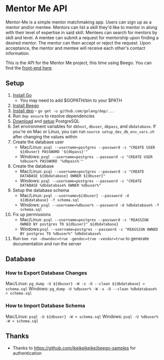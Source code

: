 # Mentor Me API
Mentor-Me is a simple mentor matchmaking app. Users can sign up as a mentor and/or mentee. Mentors can list a skill they'd like to mentor in along with their level of expertise in said skill. Mentees can search for mentors by skill and level. A mentee can submit a request for mentorship upon finding a desired mentor. The mentor can then accept or reject the request. Upon acceptance, the mentor and mentee will receive each other's contact information.

This is the API for the Mentor Me project, this time using Beego. You can find the [front-end here](https://github.com/TheBeege/mentor-me).

## Setup
1. [Install Go](https://golang.org/doc/install)
    * You may need to add $GOPATH/bin to your $PATH
2. [Install Beego](https://beego.me/docs/install/)
3. [Install dep](https://github.com/golang/dep) - `go get -u github.com/golang/dep/...`
4. Run `dep ensure` to resolve dependencies
5. [Download](https://www.postgresql.org/download/) and [setup](https://wiki.postgresql.org/wiki/Detailed_installation_guides) PostgreSQL
6. Set environment variables for `dbhost`, `dbuser`, `dbpass`, and `dbdatabase`. If you're on Mac or Linux, you can run `source setup_dev_db_env_vars.sh` after changing the values within
7. Create the database user 
    * Mac/Linux: `psql --username=postgres --password -c "CREATE USER ${dbuser} PASSWORD '${dbpass}'"`
    * Windows: `psql --username=postgres --password -c "CREATE USER %dbuser% PASSWORD '%dbpass%'"`
8. Create the database
    * Mac/Linux: `psql --username=postgres --password -c "CREATE DATABASE ${dbdatabase} OWNER ${dbuser}"`
    * Windows: `psql --username=postgres --password -c "CREATE DATABASE %dbdatabase% OWNER %dbuser%"`
9. Setup the database schema 
    * Mac/Linux: `psql --username=${dbuser} --password -d ${dbdatabase} -f schema.sql`
    * Windows: `psql --username=%dbuser% --password -d %dbdatabase% -f schema.sql`
10. Fix up permissions
    * Mac/Linux: `psql --username=postgres --password -c "REASSIGN OWNED BY postgres TO ${dbuser}" ${dbdatabase}`
    * Windows:`psql --username=postgres --password -c "REASSIGN OWNED BY postgres TO %dbuser%" %dbdatabase%`
11. Run `bee run -downdoc=true -gendoc=true -vendor=true` to generate documentation and run the server

## Database
### How to Export Database Changes
Mac/Linux: `pg_dump -U ${dbuser} -W -s -O --clean ${dbdatabase} > schema.sql`
Windows: `pg_dump -U %dbuser% -W -s -O --clean %dbdatabase% > schema.sql`

### How to Import Database Schema
Mac/Linux: `psql -U ${dbuser} -W < schema.sql`
Windows: `psql -U %dbuser% -W < schema.sql`

## Thanks
* Thanks to https://github.com/ikeikeikeike/beego-samples for authentication